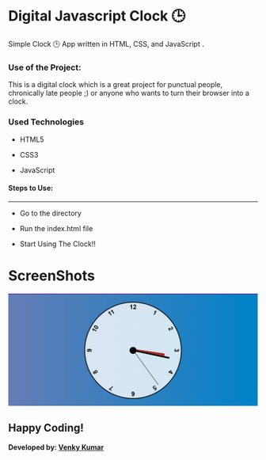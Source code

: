 
<h1>Digital Javascript Clock 🕒</h1>

<p>Simple Clock 🕒 App written in HTML, CSS, and JavaScript .</p>

### Use of the Project:

<p>This is a digital clock which is a great project for punctual people, chronically late people ;) or anyone who wants to turn their browser into a clock.</p>

<h3>Used Technologies</h3>

- HTML5

-  CSS3

-  JavaScript

#### Steps to Use:

---
- Go to the directory

- Run the index.html file

- Start Using The Clock!!

# ScreenShots

![Screenshots](Clock.png)

## Happy Coding!

<strong>Developed by: <a href="https://github.com/BoddepallyVenkatesh06">Venky Kumar</a>